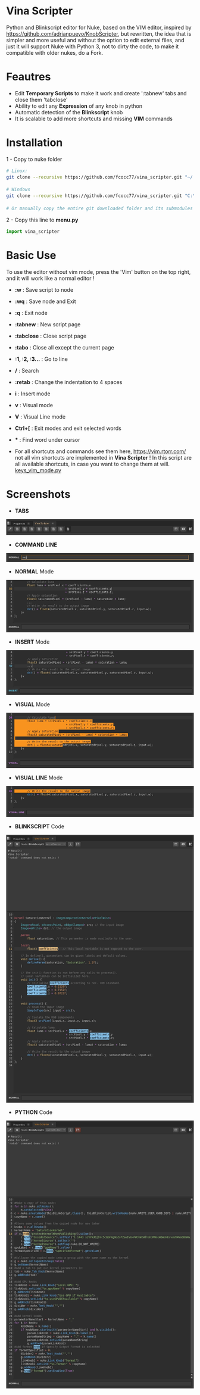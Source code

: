 # Vina Scripter
Python and Blinkscript editor for Nuke, based on the VIM editor,
inspired by https://github.com/adrianpueyo/KnobScripter, but rewritten,
the idea that is simpler and more useful and without the option to edit external files,
and just it will support Nuke with Python 3, not to dirty the code,
to make it compatible with older nukes, do a Fork.


# Feautres
- Edit <b>Temporary Scripts</b> to make it work and create ':tabnew' tabs and close them 'tabclose'
- Ability to edit any <b>Expression</b> of any knob in python
- Automatic detection of the <b>Blinkscript</b> knob
- It is scalable to add more shortcuts and missing <b>VIM</b> commands

# Installation
1 - Copy to nuke folder
```sh
# Linux:
git clone --recursive https://github.com/fcocc77/vina_scripter.git "~/.nuke/vina_scripter"

# Windows
git clone --recursive https://github.com/fcocc77/vina_scripter.git "C:\Users\<username>\.nuke\vina_scripter"

# Or manually copy the entire git downloaded folder and its submodules to the nuke user folder
```

2 - Copy this line to <b>menu.py</b>
```python
import vina_scripter
```

# Basic Use
To use the editor without vim mode, press the 'Vim' button on the top right, and it will work like a normal editor !
- <b>:w</b> : Save script to node
- <b>:wq</b> : Save node and Exit
- <b>:q</b> : Exit node
- <b>:tabnew</b> : New script page
- <b>:tabclose</b> : Close script page
- <b>:tabo</b> : Close all except the current page
- <b>:1, :2, :3...</b> : Go to line
- <b>/</b> : Search
- <b>:retab</b> : Change the indentation to 4 spaces

- <b>i</b> : Insert mode
- <b>v</b> : Visual mode
- <b>V</b> : Visual Line mode
- <b>Ctrl+[</b> : Exit modes and exit selected words
- <b>*</b> : Find word under cursor

- For all shortcuts and commands see them here, https://vim.rtorr.com/
not all vim shortcuts are implemented in <b>Vina Scripter</b> !
In this script are all available shortcuts, in case you want to change them at will.
[keys_vim_mode.py](./src/vim/keys_vim_mode.py)


# Screenshots

- <b>TABS</b>

![Alt text](screenshots/tabs.jpg?raw=true "Optional Title")


- <b>COMMAND LINE</b> 

![Alt text](screenshots/command_line.jpg?raw=true "Optional Title")

- <b>NORMAL</b> Mode

![Alt text](screenshots/normal_mode.jpg?raw=true "Optional Title")

- <b>INSERT</b> Mode

![Alt text](screenshots/insert_mode.jpg?raw=true "Optional Title")

- <b>VISUAL</b> Mode

![Alt text](screenshots/visual_mode.jpg?raw=true "Optional Title")

- <b>VISUAL LINE</b> Mode

![Alt text](screenshots/visual_line_mode.jpg?raw=true "Optional Title")

- <b>BLINKSCRIPT</b> Code

![Alt text](screenshots/blinkscript.jpg?raw=true "Optional Title")

- <b>PYTHON</b> Code

![Alt text](screenshots/python.jpg?raw=true "Optional Title")
